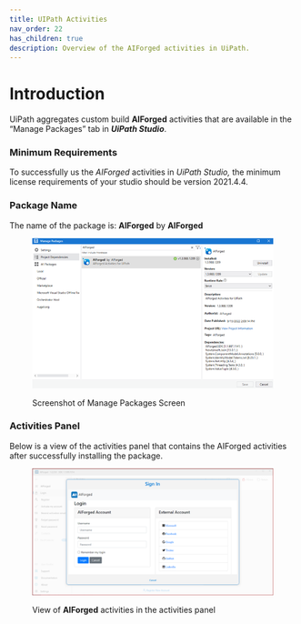 ```yaml
---
title: UIPath Activities
nav_order: 22
has_children: true
description: Overview of the AIForged activities in UiPath.
---
```


# Introduction

UiPath aggregates custom build **AIForged** activities that are available in the “Manage Packages” tab in _**UiPath Studio**_.

### Minimum Requirements

To successfully us the _AIForged_ activities in _UiPath Studio,_ the minimum license requirements of your studio should be version 2021.4.4.

### Package Name

The name of the package is: **AIForged** by **AIForged**

<figure><img src="../.gitbook/assets/image (1) (1) (2).png" alt=""><figcaption><p>Screenshot of Manage Packages Screen</p></figcaption></figure>

### Activities Panel

Below is a view of the activities panel that contains the AIForged activities after successfully installing the package.

<figure><img src="../.gitbook/assets/image (26) (1) (2).png" alt=""><figcaption><p>View of <strong>AIForged</strong> activities in the activities panel</p></figcaption></figure>
